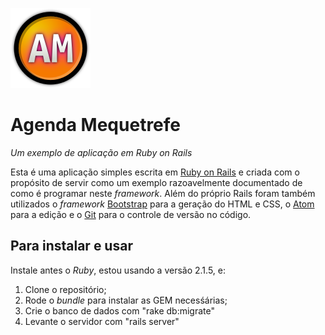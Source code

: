 ![AM Logo](https://raw.githubusercontent.com/plainspooky/AM/master/public/AM_logo_128x128.png)
# Agenda Mequetrefe
_Um exemplo de aplicação em Ruby on Rails_

Esta é uma aplicação simples escrita em [Ruby on Rails](http://rubyonrails.org/) e criada com o propósito de servir como um exemplo razoavelmente documentado de como é programar neste _framework_. Além do próprio Rails foram também utilizados o _framework_ [Bootstrap](http://getbootstrap.com/) para a geração do HTML e CSS, o [Atom](https://atom.io/) para a edição e o [Git](https://git-scm.com/) para o controle de versão no código.

## Para instalar e usar

Instale antes o *Ruby*, estou usando a versão 2.1.5, e:
  1. Clone o repositório;
  2. Rode o _bundle_ para instalar as GEM necesśárias;
  3. Crie o banco de dados com "rake db:migrate"
  4. Levante o servidor com "rails server"
